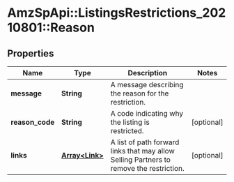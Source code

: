 # AmzSpApi::ListingsRestrictions_20210801::Reason

## Properties
Name | Type | Description | Notes
------------ | ------------- | ------------- | -------------
**message** | **String** | A message describing the reason for the restriction. | 
**reason_code** | **String** | A code indicating why the listing is restricted. | [optional] 
**links** | [**Array&lt;Link&gt;**](Link.md) | A list of path forward links that may allow Selling Partners to remove the restriction. | [optional] 

